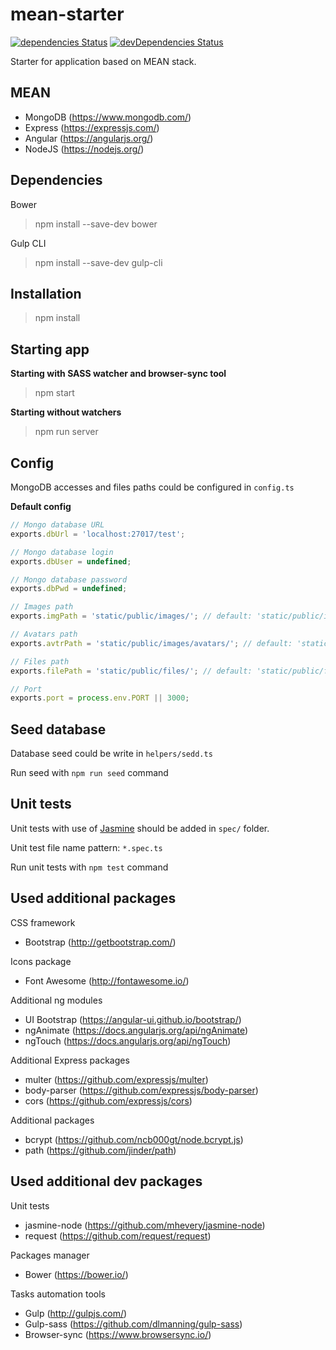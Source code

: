 # mean-starter
[![dependencies Status](https://david-dm.org/Qcza/mean-starter/status.svg)](https://david-dm.org/Qcza/mean-starter)
[![devDependencies Status](https://david-dm.org/Qcza/mean-starter/dev-status.svg)](https://david-dm.org/Qcza/mean-starter?type=dev)

Starter for application based on MEAN stack.

## MEAN ##
- MongoDB (https://www.mongodb.com/)
- Express (https://expressjs.com/)
- Angular (https://angularjs.org/)
- NodeJS (https://nodejs.org/)

## Dependencies ##
Bower
> npm install --save-dev bower

Gulp CLI
> npm install --save-dev gulp-cli

## Installation ##
> npm install

## Starting app ##
**Starting with SASS watcher and browser-sync tool**
> npm start

**Starting without watchers**
> npm run server

## Config ##
MongoDB accesses and files paths could be configured in `config.ts`

**Default config**
```javascript
// Mongo database URL
exports.dbUrl = 'localhost:27017/test';

// Mongo database login
exports.dbUser = undefined;

// Mongo database password
exports.dbPwd = undefined;

// Images path
exports.imgPath = 'static/public/images/'; // default: 'static/public/images/'

// Avatars path
exports.avtrPath = 'static/public/images/avatars/'; // default: 'static/public/images/avatars/'

// Files path
exports.filePath = 'static/public/files/'; // default: 'static/public/files/'

// Port
exports.port = process.env.PORT || 3000;
```

## Seed database ##
Database seed could be write in `helpers/sedd.ts`

Run seed with `npm run seed` command

## Unit tests ##
Unit tests with use of [Jasmine](http://jasmine.github.io/) should be added in `spec/` folder.

Unit test file name pattern: `*.spec.ts`

Run unit tests with `npm test` command

## Used additional packages ##
CSS framework
- Bootstrap (http://getbootstrap.com/)

Icons package
- Font Awesome (http://fontawesome.io/)

Additional ng modules
- UI Bootstrap (https://angular-ui.github.io/bootstrap/)
- ngAnimate (https://docs.angularjs.org/api/ngAnimate)
- ngTouch (https://docs.angularjs.org/api/ngTouch)

Additional Express packages
- multer (https://github.com/expressjs/multer)
- body-parser (https://github.com/expressjs/body-parser)
- cors (https://github.com/expressjs/cors)

Additional packages
- bcrypt (https://github.com/ncb000gt/node.bcrypt.js)
- path (https://github.com/jinder/path)

## Used additional dev packages ##
Unit tests
- jasmine-node (https://github.com/mhevery/jasmine-node)
- request (https://github.com/request/request)

Packages manager
- Bower (https://bower.io/)

Tasks automation tools
- Gulp (http://gulpjs.com/)
- Gulp-sass (https://github.com/dlmanning/gulp-sass)
- Browser-sync (https://www.browsersync.io/)